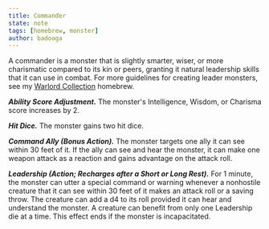 ```yaml
---
title: Commander
state: note
tags: [homebrew, monster]
author: badooga
---
```

A commander is a monster that is slightly smarter, wiser, or more charismatic compared to its kin or peers, granting it natural leadership skills that it can use in combat. For more guidelines for creating leader monsters, see my [Warlord Collection](https://www.gmbinder.com/share/-LtrZrYqZl6TBt8gu9lt) homebrew. 

***Ability Score Adjustment.*** The monster's Intelligence, Wisdom, or Charisma score increases by 2.

***Hit Dice.*** The monster gains two hit dice.

***Command Ally (Bonus Action).*** The monster targets one ally it can see within 30 feet of it. If the ally can see and hear the monster, it can make one weapon attack as a reaction and gains advantage on the attack roll.

***Leadership (Action; Recharges after a Short or Long Rest).*** For 1 minute, the monster can utter a special command or warning whenever a nonhostile creature that it can see within 30 feet of it makes an attack roll or a saving throw. The creature can add a d4 to its roll provided it can hear and understand the monster. A creature can benefit from only one Leadership die at a time. This effect ends if the monster is incapacitated.